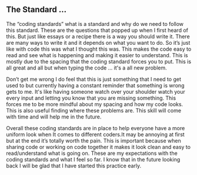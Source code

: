 ## The Standard ...

The “coding standards” what is a standard and why do we need to follow this standard. These are the questions that popped up when I first heard of this. But just like essays or a recipe there is a way you should write it. There are many ways to write it and it depends on what you want to do. So it’s just like with code this was what I thought this was. This makes the code easy to read and see what is happening and making it easier to understand. This is mostly due to the spacing that the coding standard forces you to put. This is all great and all but when typing the code … it's a all new problem.

Don’t get me wrong I do feel that this is just something that I need to get used to but currently having a constant reminder that something is wrong gets to me. It's like having someone watch over your shoulder watch your every input and letting you know that you are missing something. This forces me to be more mindful about my spacing and how my code looks. This is also useful finding where these problems are. This skill will come with time and will help me in the future.

Overall these coding standards are in place to help everyone have a more uniform look when It comes to different coders.It may be annoying at first but at the end it’s totally worth the pain. This is important because when sharing code or working on code together it makes it look clean and easy to read/understand what is going on. These are my expectations with the coding standards and what I feel so far. I know that in the future looking back I will be glad that I have started this practice early.
